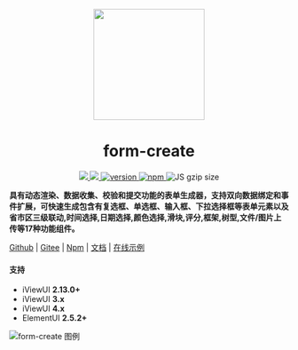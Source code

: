  <p align="center">
    <a href="https://github.com/xaboy/form-create">
        <img width="200" src="http://file.lotkk.com/form-create.png?3">
    </a>
</p>
<h1 align="center">form-create</h1>
<p align="center">
  <a href="https://github.com/xaboy/form-create/blob/master/LICENSE">
    <img src="https://img.shields.io/badge/License-MIT-yellow.svg" />
  </a>
  <a href="https://github.com/xaboy">
    <img src="https://img.shields.io/badge/Author-xaboy-blue.svg" />
  </a>
  <a href="https://www.npmjs.com/package/form-create">
    <img src="https://badge.fury.io/js/form-create.svg" alt="version" />
  </a>
  <a href="https://www.npmjs.com/package/form-create">
    <img src="https://img.shields.io/npm/dt/form-create.svg" alt="npm" />
  </a>
  <img src="http://img.badgesize.io/https://cdn.jsdelivr.net/gh/xaboy/form-create/dist/form-create.min.js?compression=gzip&amp;label=gzip%20size&amp;style=flat-square" alt="JS gzip size">
</p>


**具有动态渲染、数据收集、校验和提交功能的表单生成器，支持双向数据绑定和事件扩展，可快速生成包含有复选框、单选框、输入框、下拉选择框等表单元素以及省市区三级联动,时间选择,日期选择,颜色选择,滑块,评分,框架,树型,文件/图片上传等17种功能组件。**

[Github](https://github.com/xaboy/form-create) | [Gitee](https://gitee.com/xaboy/form-create) | [Npm](https://www.npmjs.com/package/form-create) | [文档](http://www.form-create.com/) | [在线示例](http://www.form-create.com/guide/demo.html)  

#### 支持

- iViewUI **2.13.0+**
- iViewUI **3.x**
- iViewUI **4.x**
- ElementUI **2.5.2+**

![form-create 图例](https://raw.githubusercontent.com/xaboy/form-create/dev/images/sample110.jpg?1)
